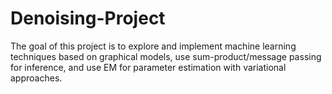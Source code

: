 # Denoising-Project
The goal of this project is to explore and implement machine learning techniques based on graphical models, use sum-product/message passing for inference, and use EM for parameter estimation with variational approaches.
